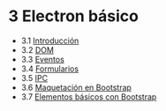 # 3 Electron básico

- 3.1 [Introducción](./01_intro.md)
- 3.2 [DOM](./02_dom.md)
- 3.3 [Eventos](./03_events.md)
- 3.4 [Formularios](./04_forms.md)
- 3.5 [IPC](./05_ipc.md)
- 3.6 [Maquetación en Bootstrap](./06_bs_layout.md)
- 3.7 [Elementos básicos con Bootstrap](./07_bs_elements.md)
